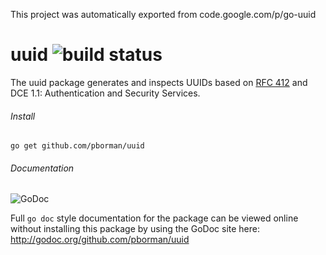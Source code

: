 This project was automatically exported from code.google.com/p/go-uuid

# uuid ![build status](https://travis-ci.org/pborman/uuid.svg?branch=master)
The uuid package generates and inspects UUIDs based on [RFC 412](http://tools.ietf.org/html/rfc4122) and DCE 1.1: Authentication and Security Services. 

###### Install
`go get github.com/pborman/uuid`

###### Documentation 
![GoDoc](https://godoc.org/github.com/pborman/uuid?status.svg)

Full `go doc` style documentation for the package can be viewed online without installing this package by using the GoDoc site here: 
http://godoc.org/github.com/pborman/uuid
